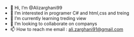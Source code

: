 - 👋 Hi, I’m @Alizarghani99
- 👀 I’m interested in programer C# and html,css and treing
- 🌱 I’m currently learning treding view
- 💞️ I’m looking to collaborate on companys
- 📫 How to reach me email : ali.zarghani91@gmail.com

<!---
Alizarghani99/Alizarghani99 is a ✨ special ✨ repository because its `README.md` (this file) appears on your GitHub profile.
You can click the Preview link to take a look at your changes.
--->
